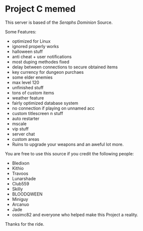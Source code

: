 # Project C memed
This server is based of the *Seraphs Dominion* Source.

Some Features:
- optimized for Linux
- ignored properly works
- halloween stuff
- anti cheat + user notifications
- most duping methodes fixed
- delay between connections to secure obtained items
- key currency for dungeon purchaes
- some elder enemies
- max level 120
- unfinished stuff
- tons of custom items
- weather feature
- fairly optimized database system
- no connection if playing on unnamed acc
- custom titlescreen n stuff
- auto restarter
- mscale
- vip stuff
- server chat
- custom areas
- Ruins to upgrade your weapons
and an aweful lot more.

You are free to use this source if you credit the following people:

- Bledixon
- Kithio
- Travoos
- Lunarshade
- Club559
- Skilly
- BLOODQWEEN
- Miniguy
- Arcanuo
- Jade
- ossimc82
and everyone who helped make this Project a reality.

Thanks for the ride.
